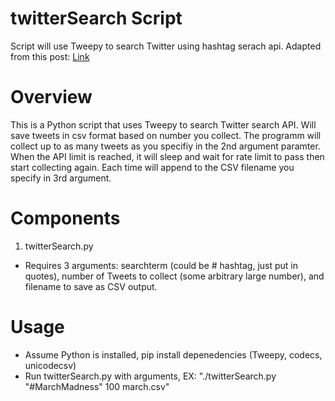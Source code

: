 # twitterSearch Script
Script will use Tweepy to search Twitter using hashtag serach api.  Adapted from this post: [Link](https://www.karambelkar.info/2015/01/how-to-use-twitters-search-rest-api-most-effectively./)

# Overview
This is a Python script that uses Tweepy to search Twitter search API.  Will save tweets in csv format based on number you collect.  The programm will collect up to as many tweets as you specifiy in the 2nd argument paramter.  When the API limit is reached, it will sleep and wait for rate limit to pass then start collecting again.  Each time will append to the CSV filename you specify in 3rd argument.

# Components
1. twitterSearch.py
  * Requires 3 arguments: searchterm (could be # hashtag, just put in quotes), number of Tweets to collect (some arbitrary large number), and filename to save as CSV output.

# Usage
* Assume Python is installed, pip install depenedencies (Tweepy, codecs, unicodecsv)
* Run twitterSearch.py with arguments, EX: "./twitterSearch.py "#MarchMadness" 100 march.csv"
